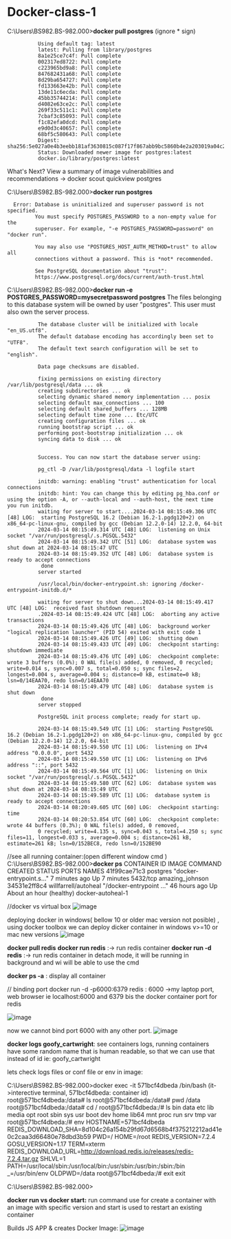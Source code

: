 # Docker-class-1

C:\Users\BS982.BS-982.000>**docker pull postgres**  (ignore * sign)

              Using default tag: latest
              latest: Pulling from library/postgres
              8a1e25ce7c4f: Pull complete
              002317ed8722: Pull complete
              c223965bd9a8: Pull complete
              847682431a68: Pull complete
              8d29ba654727: Pull complete
              fd133663e42b: Pull complete
              13de11c6ecda: Pull complete
              45bb35744214: Pull complete
              d4082e63ce2c: Pull complete
              269f33c511c1: Pull complete
              7cbaf3c85093: Pull complete
              f1c82efa0dcd: Pull complete
              e9d0d3c40657: Pull complete
              68bf5c580643: Pull complete
              Digest: sha256:5e027a0e4b3eebb181af3630815c087f17f867abb9bc5860b4e2a203019a04c2
              Status: Downloaded newer image for postgres:latest
              docker.io/library/postgres:latest

What's Next?
  View a summary of image vulnerabilities and recommendations → docker scout quickview postgres

C:\Users\BS982.BS-982.000>**docker run postgres**

      Error: Database is uninitialized and superuser password is not specified.
             You must specify POSTGRES_PASSWORD to a non-empty value for the
             superuser. For example, "-e POSTGRES_PASSWORD=password" on "docker run".
      
             You may also use "POSTGRES_HOST_AUTH_METHOD=trust" to allow all
             connections without a password. This is *not* recommended.
      
             See PostgreSQL documentation about "trust":
             https://www.postgresql.org/docs/current/auth-trust.html

C:\Users\BS982.BS-982.000>**docker run -e POSTGRES_PASSWORD=mysecretpassword postgres**
              The files belonging to this database system will be owned by user "postgres".
              This user must also own the server process.
              
              The database cluster will be initialized with locale "en_US.utf8".
              The default database encoding has accordingly been set to "UTF8".
              The default text search configuration will be set to "english".
              
              Data page checksums are disabled.
              
              fixing permissions on existing directory /var/lib/postgresql/data ... ok
              creating subdirectories ... ok
              selecting dynamic shared memory implementation ... posix
              selecting default max_connections ... 100
              selecting default shared_buffers ... 128MB
              selecting default time zone ... Etc/UTC
              creating configuration files ... ok
              running bootstrap script ... ok
              performing post-bootstrap initialization ... ok
              syncing data to disk ... ok
              
              
              Success. You can now start the database server using:

              pg_ctl -D /var/lib/postgresql/data -l logfile start

              initdb: warning: enabling "trust" authentication for local connections
              initdb: hint: You can change this by editing pg_hba.conf or using the option -A, or --auth-local and --auth-host, the next time you run initdb.
              waiting for server to start....2024-03-14 08:15:49.306 UTC [48] LOG:  starting PostgreSQL 16.2 (Debian 16.2-1.pgdg120+2) on x86_64-pc-linux-gnu, compiled by gcc (Debian 12.2.0-14) 12.2.0, 64-bit
              2024-03-14 08:15:49.314 UTC [48] LOG:  listening on Unix socket "/var/run/postgresql/.s.PGSQL.5432"
              2024-03-14 08:15:49.342 UTC [51] LOG:  database system was shut down at 2024-03-14 08:15:47 UTC
              2024-03-14 08:15:49.352 UTC [48] LOG:  database system is ready to accept connections
               done
              server started
              
              /usr/local/bin/docker-entrypoint.sh: ignoring /docker-entrypoint-initdb.d/*
              
              waiting for server to shut down...2024-03-14 08:15:49.417 UTC [48] LOG:  received fast shutdown request
              .2024-03-14 08:15:49.424 UTC [48] LOG:  aborting any active transactions
              2024-03-14 08:15:49.426 UTC [48] LOG:  background worker "logical replication launcher" (PID 54) exited with exit code 1
              2024-03-14 08:15:49.426 UTC [49] LOG:  shutting down
              2024-03-14 08:15:49.433 UTC [49] LOG:  checkpoint starting: shutdown immediate
              2024-03-14 08:15:49.476 UTC [49] LOG:  checkpoint complete: wrote 3 buffers (0.0%); 0 WAL file(s) added, 0 removed, 0 recycled; write=0.014 s, sync=0.007 s, total=0.050 s; sync files=2, longest=0.004 s, average=0.004 s; distance=0 kB, estimate=0 kB; lsn=0/14EAA70, redo lsn=0/14EAA70
              2024-03-14 08:15:49.479 UTC [48] LOG:  database system is shut down
               done
              server stopped
              
              PostgreSQL init process complete; ready for start up.

              2024-03-14 08:15:49.549 UTC [1] LOG:  starting PostgreSQL 16.2 (Debian 16.2-1.pgdg120+2) on x86_64-pc-linux-gnu, compiled by gcc (Debian 12.2.0-14) 12.2.0, 64-bit
              2024-03-14 08:15:49.550 UTC [1] LOG:  listening on IPv4 address "0.0.0.0", port 5432
              2024-03-14 08:15:49.550 UTC [1] LOG:  listening on IPv6 address "::", port 5432
              2024-03-14 08:15:49.564 UTC [1] LOG:  listening on Unix socket "/var/run/postgresql/.s.PGSQL.5432"
              2024-03-14 08:15:49.580 UTC [62] LOG:  database system was shut down at 2024-03-14 08:15:49 UTC
              2024-03-14 08:15:49.589 UTC [1] LOG:  database system is ready to accept connections
              2024-03-14 08:20:49.605 UTC [60] LOG:  checkpoint starting: time
              2024-03-14 08:20:53.854 UTC [60] LOG:  checkpoint complete: wrote 44 buffers (0.3%); 0 WAL file(s) added, 0 removed,
              0 recycled; write=4.135 s, sync=0.043 s, total=4.250 s; sync files=11, longest=0.033 s, average=0.004 s; distance=261 kB, estimate=261 kB; lsn=0/152BEC8, redo lsn=0/152BE90


   //see all running container:(open different window cmd )
   C:\Users\BS982.BS-982.000>**docker ps**
              CONTAINER ID   IMAGE                  COMMAND                  CREATED         STATUS                       PORTS      NAMES
              41f99cae71c3   postgres               "docker-entrypoint.s…"   7 minutes ago   Up 7 minutes                 5432/tcp   amazing_johnson
              34531e2ff8c4   willfarrell/autoheal   "/docker-entrypoint …"   46 hours ago    Up About an hour (healthy)              docker-autoheal-1

//docker vs virtual box
![image](https://github.com/RakibulIslamRakib/Docker-class-1/assets/56424436/fbcb6fd7-3d0d-4c3c-ac87-c1503e304abc)

deploying docker in windows( bellow 10 or older mac version not posible) , using docker toolbox we can deploy dicker container in windows v>=10 or mac new versions
![image](https://github.com/RakibulIslamRakib/Docker-class-1/assets/56424436/b7580207-2bd6-41e8-b18b-11aeea3e8743)






**docker pull redis**
**docker run redis** :-> run redis   container 
**docker run -d redis** :-> run redis   container in detach mode, it will be running in background and wi will be able to use the cmd 

**docker ps -a** : display all container

// binding port
docker run -d -p6000:6379 redis  : 6000 ->my laptop port, web browser ie localhost:6000 and 6379 bis the docker container port for redis

![image](https://github.com/RakibulIslamRakib/Docker-class-1/assets/56424436/ac492ed0-41b2-4f79-87c6-9aeda28014ea)

now we cannot bind port 6000 with any other port.
![image](https://github.com/RakibulIslamRakib/Docker-class-1/assets/56424436/6d181f6e-6fa7-45c0-8573-97faa9bec9e9)


**docker logs goofy_cartwright**:  see containers logs,  running containers have some random name that is human readable, so that we can use that instead of id ie: goofy_cartwright

lets check logs files or conf file or env in image:

C:\Users\BS982.BS-982.000>docker exec -it 571bcf4dbeda /bin/bash   (it->interective terminal, 571bcf4dbeda: container id)
root@571bcf4dbeda:/data# ls
root@571bcf4dbeda:/data# pwd
/data
root@571bcf4dbeda:/data# cd /
root@571bcf4dbeda:/# ls
bin   data  etc   lib    media  opt   root  sbin  sys  usr
boot  dev   home  lib64  mnt    proc  run   srv   tmp  var
root@571bcf4dbeda:/# env
HOSTNAME=571bcf4dbeda
REDIS_DOWNLOAD_SHA=8d104c26a154b29fd67d6568b4f375212212ad41e0c2caa3d66480e78dbd3b59
PWD=/
HOME=/root
REDIS_VERSION=7.2.4
GOSU_VERSION=1.17
TERM=xterm
REDIS_DOWNLOAD_URL=http://download.redis.io/releases/redis-7.2.4.tar.gz
SHLVL=1
PATH=/usr/local/sbin:/usr/local/bin:/usr/sbin:/usr/bin:/sbin:/bin
_=/usr/bin/env
OLDPWD=/data
root@571bcf4dbeda:/# exit
exit

C:\Users\BS982.BS-982.000>

**docker run vs docker start:** run command use for create a container with an image with specific version and start is used to restart an existing container

Builds JS APP & creates Docker Image:
![image](https://github.com/RakibulIslamRakib/Docker-class-1/assets/56424436/c434c753-973d-4932-a9f7-f9d132adddba)
